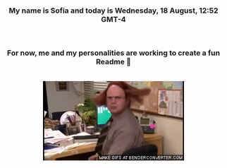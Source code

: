 


<div align="center">
<h3 >My name is Sofia and today is Wednesday, 18 August, 12:52 GMT-4</h3><br>
<h3 >For now, me and my personalities are working to create a fun Readme 👋
</h3><br>
<img src='img/dwight.gif' alt='working...'/>
</div>
